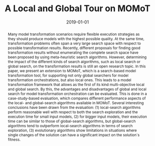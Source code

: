---
abstract: 'Many model transformation scenarios require flexible execution strategies
  as they should produce models with the highest possible quality. At the same time,
  transformation problems often span a very large search space with respect to possible
  transformation results. Recently, different proposals for finding good transformation
  results without enumerating the complete search space have been proposed by using
  meta-heuristic search algorithms. However, determining the impact of the different
  kinds of search algorithms, such as local search or global search, on the transformation
  results is still an open research topic. In this paper, we present an extension
  to MOMoT, which is a search-based model transformation tool, for supporting not
  only global searchers for model transformation orchestrations, but also local ones.
  This leads to a model transformation framework that allows as the first of its kind
  multi-objective local and global search. By this, the advantages and disadvantages
  of global and local search for model transformation orchestration can be evaluated.
  This is done in a case-study-based evaluation, which compares different performance
  aspects of the local- and global-search algorithms available in MOMoT. Several interesting
  conclusions have been drawn from the evaluation: (1) local-search algorithms perform
  reasonable well with respect to both the search exploration and the execution time
  for small input models, (2) for bigger input models, their execution time can be
  similar to those of global-search algorithms, but global-search algorithms tend
  to outperform local-search algorithms in terms of search exploration, (3) evolutionary
  algorithms show limitations in situations where single changes of the solution can
  have a significant impact on the solution´s fitness.'
authors:
- Robert Bill
- Martin Fleck
- Javier Troya
- Tanja Mayerhofer
- Manuel Wimmer
date: '2019-01-01'
featured: false
links:
- name: Publik
  url: https://publik.tuwien.ac.at/showentry.php?ID=262074&lang=1
publication_types:
- '2'
publishDate: '2019-01-01'
title: A Local and Global Tour on MOMoT
url_pdf: https://publik.tuwien.ac.at/files/publik_262074.pdf
---